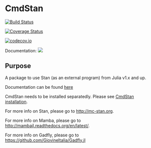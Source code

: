 # CmdStan

[![Build Status](https://travis-ci.org/goedman/CmdStan.jl.svg?branch=master)](https://travis-ci.org/StanJulia/CmdStan.jl)

[![Coverage Status](https://coveralls.io/repos/StanJulia/CmdStan.jl/badge.svg?branch=master&service=github)](https://coveralls.io/github/StanJulia/CmdStan.jl?branch=master)

[![codecov.io](http://codecov.io/github/StanJulia/CmdStan.jl/coverage.svg?branch=master)](http://codecov.io/github/StanJulia/CmdStan.jl?branch=master)

Documentation:
[![](https://img.shields.io/badge/docs-latest-blue.svg)](https://goedman.github.io/Stan.jl/latest)

## Purpose

A package to use Stan (as an external program) from Julia v1.x and up. 

Documentation can be found [here](http://goedman.github.io/Stan.jl/latest/INTRO.html)

CmdStan needs to be installed separatedly. Please see [CmdStan installation](http://goedman.github.io/Stan.jl/latest/INSTALLATION.html). 

For more info on Stan, please go to <http://mc-stan.org>.

For more info on Mamba, please go to <http://mambajl.readthedocs.org/en/latest/>.

For more info on Gadfly, please go to <https://github.com/GiovineItalia/Gadfly.jl>

